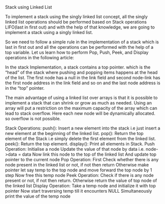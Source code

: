Stack using Linked List

To implement a stack using the singly linked list concept, all the singly linked list operations should be performed based on Stack operations LIFO(last in first out) and with the help of that knowledge, we are going to implement a stack using a singly linked list. 

So we need to follow a simple rule in the implementation of a stack which is last in first out and all the operations can be performed with the help of a top variable. Let us learn how to perform Pop, Push, Peek, and Display operations in the following article:



In the stack Implementation, a stack contains a top pointer. which is the “head” of the stack where pushing and popping items happens at the head of the list. The first node has a null in the link field and second node-link has the first node address in the link field and so on and the last node address is in the “top” pointer.

The main advantage of using a linked list over arrays is that it is possible to implement a stack that can shrink or grow as much as needed. Using an array will put a restriction on the maximum capacity of the array which can lead to stack overflow. Here each new node will be dynamically allocated. so overflow is not possible.

Stack Operations: 
push(): Insert a new element into the stack i.e just insert a new element at the beginning of the linked list.
pop(): Return the top element of the Stack i.e simply delete the first element from the linked list.
peek(): Return the top element.
display(): Print all elements in Stack.
Push Operation:
Initialise a node
Update the value of that node by data i.e. node->data = data
Now link this node to the top of the linked list
And update top pointer to the current node
Pop Operation:
First Check whether there is any node present in the linked list or not, if not then return
Otherwise make pointer let say temp to the top node and move forward the top node by 1 step
Now free this temp node
Peek Operation:
Check if there is any node present or not, if not then return.
Otherwise return the value of top node of the linked list
Display Operation:
Take a temp node and initialize it with top pointer 
Now start traversing temp till it encounters NULL
Simultaneously print the value of the temp node